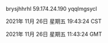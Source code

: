 brysjhhrhl 59.174.24.190 yqqlmgsycl

2021年 11月 26日 星期五 19:43:24 CST

2021年 11月 26日 星期五 11:43:24 GMT
